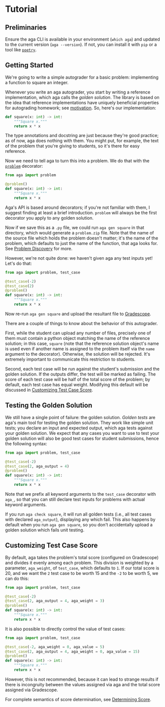 # Tutorial

## Preliminaries

Ensure the aga CLI is available in your environment (`which aga`) and updated
to the current version (`aga --version`). If not, you can install it with `pip`
or a tool like [`poetry`](https://github.com/python-poetry/poetry).

## Getting Started

We're going to write a simple autograder for a basic problem: implementing a
function to square an integer.

Whenever you write an aga autograder, you start by writing a reference
implementation, which aga calls the _golden solution_. The library is based on
the idea that reference implementations have uniquely beneficial properties for
autograding homework; see [motivation](index.html#motivation). So, here's our
implementation:

```python
def square(x: int) -> int:
    """Square x."""
    return x * x
```

The type annotations and docstring are just because they're good practice; as of
now, aga does nothing with them. You might put, for example, the text of the
problem that you're giving to students, so it's there for easy reference.

Now we need to tell aga to turn this into a problem. We do that with the
[`problem`](reference.html#aga.problem) decorator:

```python
from aga import problem

@problem()
def square(x: int) -> int:
    """Square x."""
    return x * x
```

Aga's API is based around decorators; if you're not familiar with them, I
suggest finding at least a brief introduction. `problem` will always be the
first decorator you apply to any golden solution.

Now if we save this as a `.py` file, we could run `aga gen square` in that
directory, which would generate a `problem.zip` file. Note that the name of the
source file which holds the problem doesn't matter; it's the name of the
problem, which defaults to just the name of the function, that aga looks for.
See [Problem Discovery](cli.html#problem-discovery) for more.

However, we're not quite done: we haven't given aga any test inputs yet! Let's
do that:

```python
from aga import problem, test_case

@test_case(-2)
@test_case(2)
@problem()
def square(x: int) -> int:
    """Square x."""
    return x * x
```

Now re-run `aga gen square` and upload the resultant file to
[Gradescope](https://gradescope-autograders.readthedocs.io/en/latest/getting_started/).

There are a couple of things to know about the behavior of this autograder.

First, while the student can upload any number of files, precisely one of them
must contain a python object matching the name of the reference solution; in this
case, `square` (note that the reference solution object's name is used even if
another name is assigned to the problem itself via the `name` argument to the
decorator). Otherwise, the solution will be rejected. It's extremely important
to communicate this restriction to students.

Second, each test case will be run against the student's submission and the
golden solution. If the outputs differ, the test will be marked as failing. The
score of each test case will be half of the total score of the problem; by
default, each test case has equal weight. Modifying this default will be
discussed in
[Customizing Test Case Score](tutorial.html#customizing-test-case-score).

## Testing the Golden Solution

We still have a single point of failure: the golden solution. _Golden tests_ are
aga's main tool for testing the golden solution. They work like simple unit tests;
you declare an input and expected output, which aga tests against your golden
solution. We expect that any cases you want to use to test your golden solution
will also be good test cases for student submissions, hence the following
syntax:

```python
from aga import problem, test_case

@test_case(-2)
@test_case(2, aga_output = 4)
@problem()
def square(x: int) -> int:
    """Square x."""
    return x * x
```

Note that we prefix all keyword arguments to the `test_case` decorator with
`aga_`, so that you can still declare test inputs for problems with actual
keyword arguments.

If you run `aga check square`, it will run all golden tests (i.e., all test
cases with declared `aga_output`), displaying any which fail. This also happens
by default when you run `aga gen square`, so you don't accidentally upload a
golden solution which fails unit testing.

## Customizing Test Case Score

By default, aga takes the problem's total score (configured on Gradescope) and
divides it evenly among each problem. This division is weighted by a parameter,
`aga_weight`, of `test_case`, which defaults to `1`. If our total score is 20,
and we want the `2` test case to be worth 15 and the `-2` to be worth 5, we can
do this:

```python
from aga import problem, test_case

@test_case(-2)
@test_case(2, aga_output = 4, aga_weight = 3)
@problem()
def square(x: int) -> int:
    """Square x."""
    return x * x
```

It is also possible to directly control the value of test cases:

```python
from aga import problem, test_case

@test_case(-2, aga_weight = 0, aga_value = 5)
@test_case(2, aga_output = 4, aga_weight = 0, aga_value = 15)
@problem()
def square(x: int) -> int:
    """Square x."""
    return x * x
```

However, this is not recommended, because it can lead to strange results if
there is incongruity between the values assigned via aga and the total score
assigned via Gradescope.

For complete semantics of score determination, see [Determining
Score](score.md).
